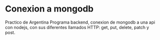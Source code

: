 # Conexion a mongodb

Practico de Argentina Programa backend, conexion de mongodb a una api con nodejs, con sus diferentes llamados HTTP: get, put, delete, patch y post.